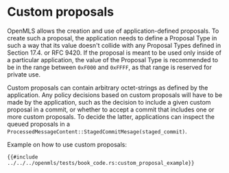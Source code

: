 # Custom proposals

OpenMLS allows the creation and use of application-defined proposals. To create such a proposal, the application needs to define a Proposal Type in such a way that its value doesn't collide with any Proposal Types defined in Section 17.4. or RFC 9420. If the proposal is meant to be used only inside of a particular application, the value of the Proposal Type is recommended to be in the range between `0xF000` and `0xFFFF`, as that range is reserved for private use.

Custom proposals can contain arbitrary octet-strings as defined by the application. Any policy decisions based on custom proposals will have to be made by the application, such as the decision to include a given custom proposal in a commit, or whether to accept a commit that includes one or more custom proposals. To decide the latter, applications can inspect the queued proposals in a `ProcessedMessageContent::StagedCommitMesage(staged_commit)`.

Example on how to use custom proposals:

```rust,no_run,noplayground
{{#include ../../../openmls/tests/book_code.rs:custom_proposal_example}}
```
